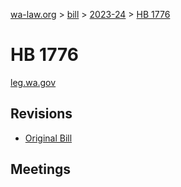 [wa-law.org](/) > [bill](/bill/) > [2023-24](/bill/2023-24/) > [HB 1776](/bill/2023-24/hb/1776/)

# HB 1776
[leg.wa.gov](https://app.leg.wa.gov/billsummary?BillNumber=1776&Year=2023&Initiative=false)

## Revisions
* [Original Bill](1/)

## Meetings